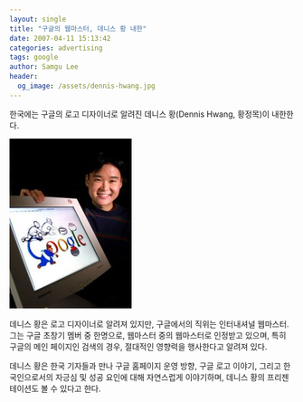 ```yaml
---
layout: single
title: "구글의 웹마스터, 데니스 황 내한"
date: 2007-04-11 15:13:42
categories: advertising
tags: google
author: Samgu Lee
header:
  og_image: /assets/dennis-hwang.jpg
---
```


한국에는 구글의 로고 디자이너로 알려진 데니스 황(Dennis Hwang, 황정목)이 내한한다.

![데니스 황](/assets/dennis-hwang.jpg)

데니스 황은 로고 디자이너로 알려져 있지만, 구글에서의 직위는 인터내셔널 웹마스터. 그는 구글 초창기 멤버 중 한명으로, 웹마스터 중의 웹마스터로 인정받고 있으며, 특히 구글의 메인 페이지인 검색의 경우, 절대적인 영향력을 행사한다고 알려져 있다.

데니스 황은 한국 기자들과 만나 구글 홈페이지 운영 방향, 구글 로고 이야기, 그리고 한국인으로서의 자긍심 및 성공 요인에 대해 자연스럽게 이야기하며, 데니스 황의 프리젠테이션도 볼 수 있다고 한다.
